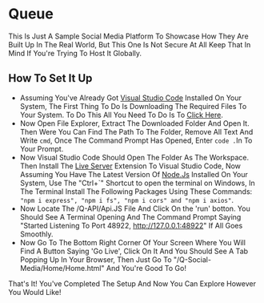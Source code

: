 # Queue
This Is Just A Sample Social Media Platform To Showcase How They Are Built Up In The Real World, But This One Is Not Secure At All Keep That In Mind If You're Trying To Host It Globally.

## How To Set It Up
* Assuming You've Already Got [Visual Studio Code](https://code.visualstudio.com/) Installed On Your System, The First Thing To Do Is Downloading The Required Files To Your System.
To Do This All You Need To Do Is To [Click Here](https://github.com/Mankeyss/Queue/archive/refs/heads/main.zip).
* Now Open File Explorer, Extract The Downloaded Folder And Open It. Then Were You Can Find The Path To The Folder, Remove All Text And Write ```cmd```, Once The Command Prompt Has Opened, Enter ```code .```In To Your Prompt.
* Now Visual Studio Code Should Open The Folder As The Workspace. Then Install The [Live Server](https://marketplace.visualstudio.com/items?itemName=ritwickdey.LiveServer) Extension To Visual Studio Code, Now Assuming You Have The Latest Version Of [Node.Js](https://nodejs.org/en/download)
Installed On Your System, Use The "Ctrl+`" Shortcut to open the terminal on Windows, In The Terminal Install The Following Packages Using These Commands: ```"npm i express", "npm i fs", "npm i cors" and "npm i axios"```.
* Now Locate The /Q-API/Api.JS File And Click On the 'run' botton. You Should See A Terminal Opening And The Command Prompt Saying "Started Listening To Port 48922, http://127.0.0.1:48922" If All Goes Smoothly.
* Now Go To The Bottom Right Corner Of Your Screen Where You Will Find A Button Saying 'Go Live', Click On It And You Should See A Tab Popping Up In Your Browser, Then Just Go To "/Q-Social-Media/Home/Home.html" And You're Good To Go!<br>

That's It! You've Completed The Setup And Now You Can Explore However You Would Like!
